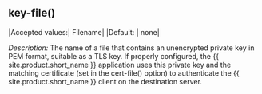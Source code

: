 ## key-file()

|Accepted values:|   Filename|
|Default:        |   none|

*Description:* The name of a file that contains an unencrypted private
key in PEM format, suitable as a TLS key. If properly configured, the
{{ site.product.short_name }} application uses this private key and the matching
certificate (set in the cert-file() option) to authenticate the
{{ site.product.short_name }} client on the destination server.
